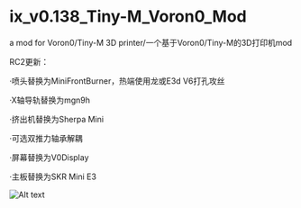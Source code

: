 # ix_v0.138_Tiny-M_Voron0_Mod
a mod for Voron0/Tiny-M 3D printer/一个基于Voron0/Tiny-M的3D打印机mod

RC2更新：

·喷头替换为MiniFrontBurner，热端使用龙或E3d V6打孔攻丝

·X轴导轨替换为mgn9h

·挤出机替换为Sherpa Mini

·可选双推力轴承解耦

·屏幕替换为V0Display

·主板替换为SKR Mini E3

![Alt text](https://github.com/ix-prism/ix_v0.138_Tiny-M_Voron0_Mod/blob/main/Picture/rc2.jpg)
